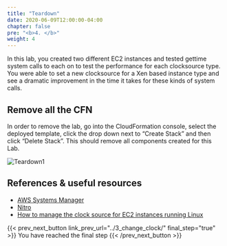 ```yaml
---
title: "Teardown"
date: 2020-06-09T12:00:00-04:00
chapter: false
pre: "<b>4. </b>"
weight: 4
---
```

In this lab, you created two different EC2 instances and tested gettime system calls to each on to test the performance for each clocksource type.  You were able to set a new clocksource for a Xen based instance type and see a dramatic improvement in the time it takes for these kinds of system calls.


## Remove all the CFN
In order to remove the lab, go into the CloudFormation console, select the deployed template, click the drop down next to “Create Stack” and then click “Delete Stack”.  This should remove all components created for this Lab.

![Teardown1](/Performance/100_Clock_Source_Performance/Images/Teardown1.png)



## References & useful resources
* [AWS Systems Manager](https://aws.amazon.com/systems-manager/)
* [Nitro](https://aws.amazon.com/ec2/nitro/)
* [How to manage the clock source for EC2 instances running Linux](https://aws.amazon.com/premiumsupport/knowledge-center/manage-ec2-linux-clock-source/)


{{< prev_next_button link_prev_url="../3_change_clock/" final_step="true" >}}
You have reached the final step
{{< /prev_next_button >}}
